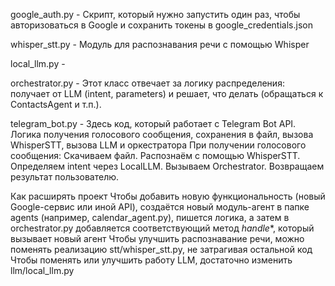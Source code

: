 google_auth.py - Скрипт, который нужно запустить один раз, чтобы авторизоваться в Google и сохранить токены в google_credentials.json

whisper_stt.py - Модуль для распознавания речи с помощью Whisper

local_llm.py - 

orchestrator.py - Этот класс отвечает за логику распределения: получает от LLM (intent, parameters) и решает, что делать (обращаться к ContactsAgent и т.п.).

telegram_bot.py - Здесь код, который работает с Telegram Bot API. Логика получения голосового сообщения, сохранения в файл, вызова WhisperSTT, вызова LLM и оркестратора
При получении голосового сообщения:
Скачиваем файл.
Распознаём с помощью WhisperSTT.
Определяем intent через LocalLLM.
Вызываем Orchestrator.
Возвращаем результат пользователю.

Как расширять проект
Чтобы добавить новую функциональность (новый Google-сервис или иной API), создаётся новый модуль-агент в папке agents (например, calendar_agent.py), пишется логика, а затем в orchestrator.py добавляется соответствующий метод _handle_*, который вызывает новый агент
Чтобы улучшить распознавание речи, можно поменять реализацию stt/whisper_stt.py, не затрагивая остальной код
Чтобы поменять или улучшить работу LLM, достаточно изменить llm/local_llm.py
